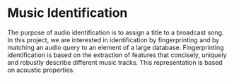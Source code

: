 # Music Identification
The purpose of audio identification is to assign a title to a broadcast song. In this project, we are interested in identification by fingerprinting and by matching an audio query to an element of a large database. Fingerprinting identification is based on the extraction of features that concisely, uniquely and robustly describe different music tracks. This representation is based on acoustic properties.
